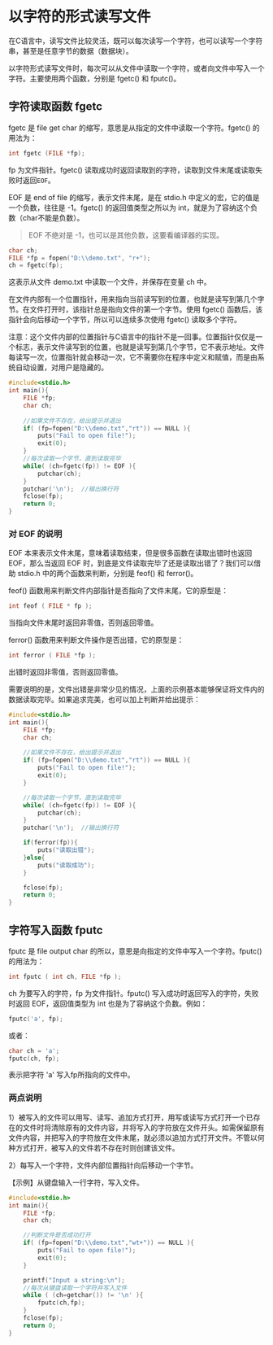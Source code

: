 # 以字符的形式读写文件

在C语言中，读写文件比较灵活，既可以每次读写一个字符，也可以读写一个字符串，甚至是任意字节的数据（数据块）。

以字符形式读写文件时，每次可以从文件中读取一个字符，或者向文件中写入一个字符。主要使用两个函数，分别是 fgetc() 和 fputc()。

## 字符读取函数 fgetc

fgetc 是 file get char 的缩写，意思是从指定的文件中读取一个字符。fgetc() 的用法为：

```c
int fgetc (FILE *fp);
```

fp 为文件指针。fgetc() 读取成功时返回读取到的字符，读取到文件末尾或读取失败时返回`EOF`。

EOF 是 end of file 的缩写，表示文件末尾，是在 stdio.h 中定义的宏，它的值是一个负数，往往是 -1。fgetc() 的返回值类型之所以为 int，就是为了容纳这个负数（char不能是负数）。

> EOF 不绝对是 -1，也可以是其他负数，这要看编译器的实现。

```c
char ch;
FILE *fp = fopen("D:\\demo.txt", "r+");
ch = fgetc(fp);
```

这表示从文件 demo.txt 中读取一个文件，并保存在变量 ch 中。

在文件内部有一个位置指针，用来指向当前读写到的位置，也就是读写到第几个字节。在文件打开时，该指针总是指向文件的第一个字节。使用 fgetc() 函数后，该指针会向后移动一个字节，所以可以连续多次使用 fgetc() 读取多个字符。

注意：这个文件内部的位置指针与C语言中的指针不是一回事。位置指针仅仅是一个标志，表示文件读写到的位置，也就是读写到第几个字节，它不表示地址。文件每读写一次，位置指针就会移动一次，它不需要你在程序中定义和赋值，而是由系统自动设置，对用户是隐藏的。

```c
#include<stdio.h>
int main(){
    FILE *fp;
    char ch;
   
    //如果文件不存在，给出提示并退出
    if( (fp=fopen("D:\\demo.txt","rt")) == NULL ){
        puts("Fail to open file!");
        exit(0);
    }
    //每次读取一个字节，直到读取完毕
    while( (ch=fgetc(fp)) != EOF ){
        putchar(ch);
    }
    putchar('\n');  //输出换行符
    fclose(fp);
    return 0;
}
```

### 对 EOF 的说明

EOF 本来表示文件末尾，意味着读取结束，但是很多函数在读取出错时也返回 EOF，那么当返回 EOF 时，到底是文件读取完毕了还是读取出错了？我们可以借助 stdio.h 中的两个函数来判断，分别是 feof() 和 ferror()。

feof() 函数用来判断文件内部指针是否指向了文件末尾，它的原型是：

```c
int feof ( FILE * fp );
```

当指向文件末尾时返回非零值，否则返回零值。

ferror() 函数用来判断文件操作是否出错，它的原型是：

```c
int ferror ( FILE *fp );
```

出错时返回非零值，否则返回零值。

需要说明的是，文件出错是非常少见的情况，上面的示例基本能够保证将文件内的数据读取完毕。如果追求完美，也可以加上判断并给出提示：

```c
#include<stdio.h>
int main(){
    FILE *fp;
    char ch;
  
    //如果文件不存在，给出提示并退出
    if( (fp=fopen("D:\\demo.txt","rt")) == NULL ){
        puts("Fail to open file!");
        exit(0);
    }

    //每次读取一个字节，直到读取完毕
    while( (ch=fgetc(fp)) != EOF ){
        putchar(ch);
    }
    putchar('\n');  //输出换行符

    if(ferror(fp)){
        puts("读取出错");
    }else{
        puts("读取成功");
    }

    fclose(fp);
    return 0;
}
```


## 字符写入函数 fputc

fputc 是 file output char 的所以，意思是向指定的文件中写入一个字符。fputc() 的用法为：

```c
int fputc ( int ch, FILE *fp );
```

ch 为要写入的字符，fp 为文件指针。fputc() 写入成功时返回写入的字符，失败时返回 EOF，返回值类型为 int 也是为了容纳这个负数。例如：

```c
fputc('a', fp);
```

或者：

```c
char ch = 'a';
fputc(ch, fp);
```

表示把字符 'a' 写入fp所指向的文件中。

### 两点说明

1）被写入的文件可以用写、读写、追加方式打开，用写或读写方式打开一个已存在的文件时将清除原有的文件内容，并将写入的字符放在文件开头。如需保留原有文件内容，并把写入的字符放在文件末尾，就必须以追加方式打开文件。不管以何种方式打开，被写入的文件若不存在时则创建该文件。

2）每写入一个字符，文件内部位置指针向后移动一个字节。

【示例】从键盘输入一行字符，写入文件。

```c
#include<stdio.h>
int main(){
    FILE *fp;
    char ch;

    //判断文件是否成功打开
    if( (fp=fopen("D:\\demo.txt","wt+")) == NULL ){
        puts("Fail to open file!");
        exit(0);
    }

    printf("Input a string:\n");
    //每次从键盘读取一个字符并写入文件
    while ( (ch=getchar()) != '\n' ){
        fputc(ch,fp);
    }
    fclose(fp);
    return 0;
}
```